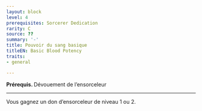 ```yaml
---
layout: block
level: 4
prerequisites: Sorcerer Dedication
rarity: C
source: ??
summary: '-'
title: Pouvoir du sang basique
titleEN: Basic Blood Potency
traits:
- general

---
```


<p><strong> Prérequis. </strong> Dévouement de l’ensorceleur </p>
<hr>
<p> Vous gagnez un don d’ensorceleur de niveau 1 ou 2.</p>